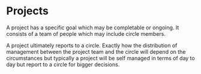# Projects

A project has a specific goal which may be completable or ongoing. It consists of a team of people which may include circle members.

A project ultimately reports to a circle. Exactly how the distribution of management between the project team and the circle will depend on the circumstances but typically a project will be self managed in terms of day to day but report to a circle for bigger decisions.
